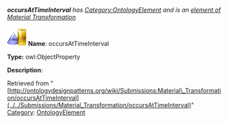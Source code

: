 ___occursAtTimeInterval__ has [Category:OntologyElement](../../Category/OntologyElement "Category:OntologyElement") and is an [element of](../../Property/ElementOf "Property:ElementOf") [Material Transformation](../../Submissions/Material_Transformation "Submissions:Material Transformation")_


  




[![ObjectProperty](../../images/thumb/c/c3/ObjectProperty.gif/45px-ObjectProperty.gif)](../../Image/ObjectProperty.gif "ObjectProperty")
__Name__: occursAtTimeInterval 


__Type:__ owl:ObjectProperty 


__Description__: 





Retrieved from "[http://ontologydesignpatterns.org/wiki/Submissions:Material\_Transformation/occursAtTimeInterval](../../Submissions/Material_Transformation/occursAtTimeInterval)"
 [Category](http://ontologydesignpatterns.org/wiki/Special:Categories "Special:Categories"): [OntologyElement](../../Category/OntologyElement "Category:OntologyElement")